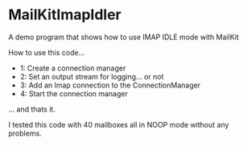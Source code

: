 # MailKitImapIdler

A demo program that shows how to use IMAP IDLE mode with MailKit

How to use this code...

- 1: Create a connection manager
- 2: Set an output stream for logging... or not
- 3: Add an Imap connection to the ConnectionManager
- 4: Start the connection manager

... and thats it.

I tested this code with 40 mailboxes all in NOOP mode without any problems.
